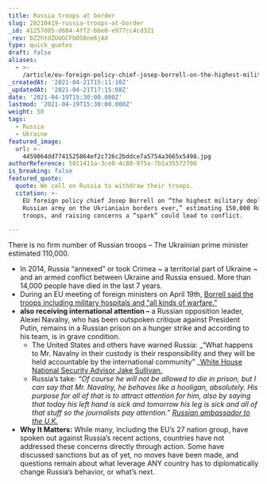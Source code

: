 ```yaml
---
title: Russia troops at border
slug: 20210419-russia-troops-at-border
_id: 41257d05-d604-4ff2-bbe0-e977cc4cd321
_rev: bZ2htdZUUGCFbO58ne6jAd
type: quick_quotes
draft: false
aliases:
  - >-
    /article/eu-foreign-policy-chief-josep-borrell-on-the-highest-military-deployment-of-russian-army-on-the-ukrianiain-borders-ever-estimating-150000-russian-troops-and-raising-concerns-a-spark-could-l/
_createdAt: '2021-04-21T15:11:10Z'
_updatedAt: '2021-04-21T17:15:08Z'
date: '2021-04-19T15:30:00.000Z'
lastmod: '2021-04-19T15:30:00.000Z'
weight: 50
tags:
  - Russia
  - Ukraine
featured_image:
  url: >-
    4459064dd7741525864ef2c726c2bddce7a5754a3665x5498.jpg
authorReference: 5011411a-3ce0-4c80-975a-7b1a35572700
is_breaking: false
featured_quote:
  quote: We call on Russia to withdraw their troops.
  citation: >-
    EU foreign policy chief Josep Borrell on “the highest military deployment of
    Russian army on the Ukrianiain borders ever,” estimating 150,000 Russian
    troops, and raising concerns a “spark” could lead to conflict.

---
```

There is no firm number of Russian troops – The Ukrainian prime minister estimated 110,000.

* In 2014, Russia “annexed” or took Crimea ~ a territorial part of Ukraine ~ and an armed conflict between Ukraine and Russia ensued. More than 14,000 people have died in the last 7 years.
* During an EU meeting of foreign ministers on April 19th, [Borrell said the troops including military hospitals and “all kinds of warfare.”](https://apnews.com/article/ukraine-europe-russia-emmanuel-macron-moscow-99c823234a9aab2db67ddfabba98177a)
* ****also receiving international attention** –** a Russian opposition leader, Alexei Navalny, who has been outspoken critique against President Putin, remains in a Russian prison on a hunger strike and according to his team, is in grave condition.
  * The United States and others have warned Russia: _“What happens to Mr. Navalny in their custody is their responsibility and they will be held accountable by the international community” _[White House National Security Advisor Jake Sullivan.](https://www.cnbc.com/2021/04/18/white-house-warns-russia-will-face-consequences-if-alexei-navalny-dies.html)
  * Russia’s take: _“Of course he will not be allowed to die in prison, but I can say that Mr. Navalny, he behaves like a hooligan, absolutely. His purpose for all of that is to attract attention for him, also by saying that today his left hand is sick and tomorrow his leg is sick and all of that stuff so the journalists pay attention.”_ [_Russian ambassador to the U.K._](https://www.cnbc.com/2021/04/18/white-house-warns-russia-will-face-consequences-if-alexei-navalny-dies.html)
* **Why It Matters:** While many, including the EU’s 27 nation group, have spoken out against Russia’s recent actions, countries have not addressed these concerns directly through action. Some have discussed sanctions but as of yet, no moves have been made, and questions remain about what leverage ANY country has to diplomatically change Russia’s behavior, or what’s next.